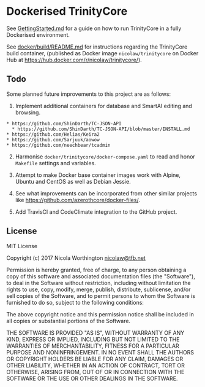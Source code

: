 # Dockerised TrinityCore

See [GettingStarted.md](GettingStarted.md) for a guide on how to run TrinityCore
in a fully Dockerised environment.

See [docker/build/README.md](docker/build/README.md) for instructions regarding
the TrinityCore build container, (published as Docker image
`nicolaw/trinitycore` on Docker Hub at
https://hub.docker.com/r/nicolaw/trinitycore/).


## Todo

Some planned future improvements to this project are as follows:

  1. Implement additional containers for database and SmartAI editing and
     browsing.

    * https://github.com/ShinDarth/TC-JSON-API
      * https://github.com/ShinDarth/TC-JSON-API/blob/master/INSTALL.md
    * https://github.com/Helias/Keira2
    * https://github.com/Sarjuuk/aowow
    * https://github.com/neechbear/tcadmin

  2. Harmonise `docker/trinitycore/docker-compose.yaml` to read and honor
     `Makefile` settings and variables.

  3. Attempt to make Docker base container images work with Alpine, Ubuntu and
     CentOS as well as Debian Jessie.

  4. See what improvements can be incorporated from other similar projects like
     https://github.com/azerothcore/docker-files/.

  5. Add TravisCI and CodeClimate integration to the GitHub project.


## License

MIT License

Copyright (c) 2017 Nicola Worthington <nicolaw@tfb.net>

Permission is hereby granted, free of charge, to any person obtaining a copy
of this software and associated documentation files (the "Software"), to deal
in the Software without restriction, including without limitation the rights
to use, copy, modify, merge, publish, distribute, sublicense, and/or sell
copies of the Software, and to permit persons to whom the Software is
furnished to do so, subject to the following conditions:

The above copyright notice and this permission notice shall be included in all
copies or substantial portions of the Software.

THE SOFTWARE IS PROVIDED "AS IS", WITHOUT WARRANTY OF ANY KIND, EXPRESS OR
IMPLIED, INCLUDING BUT NOT LIMITED TO THE WARRANTIES OF MERCHANTABILITY,
FITNESS FOR A PARTICULAR PURPOSE AND NONINFRINGEMENT. IN NO EVENT SHALL THE
AUTHORS OR COPYRIGHT HOLDERS BE LIABLE FOR ANY CLAIM, DAMAGES OR OTHER
LIABILITY, WHETHER IN AN ACTION OF CONTRACT, TORT OR OTHERWISE, ARISING FROM,
OUT OF OR IN CONNECTION WITH THE SOFTWARE OR THE USE OR OTHER DEALINGS IN THE
SOFTWARE.

